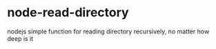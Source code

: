 # node-read-directory
nodejs simple function for reading directory recursively, no matter how deep is it
